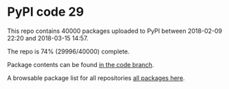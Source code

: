 # PyPI code 29

This repo contains 40000 packages uploaded to PyPI between 
2018-02-09 22:20 and 2018-03-15 14:57.

The repo is 74% (29996/40000) complete.

Package contents can be found [in the code branch](https://github.com/pypi-data/pypi-mirror-29/tree/code/packages).

A browsable package list for all repositories [all packages here](https://pypi-data.github.io/website/repositories/pypi-mirror-29).


